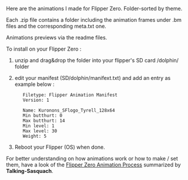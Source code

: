 Here are the animations I made for Flipper Zero. Folder-sorted by theme.

Each .zip file contains a folder including the animation frames under .bm files and the corresponding meta.txt one.

Animations previews via the readme files.

To install on your Flipper Zero :

1. unzip and drag&drop the folder into your flipper's SD card /dolphin/ folder
    
2. edit your manifest (SD/dolphin/manifext.txt) and add an entry as example below :

          Filetype: Flipper Animation Manifest
          Version: 1

          Name: Kuronons_SFlogo_Tyrell_128x64
          Min butthurt: 0
          Max butthurt: 14
          Min level: 1
          Max level: 30
          Weight: 5
    
3. Reboot your Flipper (OS) when done.  

For better understanding on how animations work or how to make / set them, have a look of the [Flipper Zero Animation Process](https://docs.google.com/document/d/e/2PACX-1vR_nZRakD6iwJVQS8Pf4y7Wm4klcucrC7EKVO8m_DQV63To7e-alqD0yaoO3sTygjcChfcRo80Hdeet/pub) summarized by __Talking-Sasquach__.

